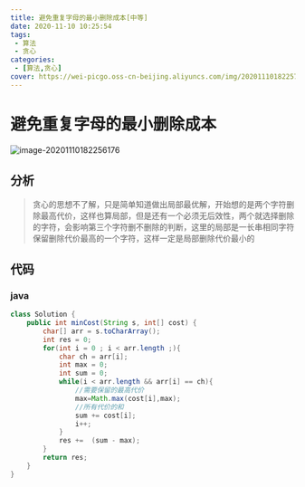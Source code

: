 ```yaml
---
title: 避免重复字母的最小删除成本[中等]
date: 2020-11-10 10:25:54
tags: 
 - 算法
 - 贪心
categories: 
 - [算法,贪心]
cover: https://wei-picgo.oss-cn-beijing.aliyuncs.com/img/20201110182257.png
---
```


# 避免重复字母的最小删除成本

![image-20201110182256176](https://wei-picgo.oss-cn-beijing.aliyuncs.com/img/20201110182257.png)

## 分析

> 贪心的思想不了解，只是简单知道做出局部最优解，开始想的是两个字符删除最高代价，这样也算局部，但是还有一个必须无后效性，两个就选择删除的字符，会影响第三个字符删不删除的判断，这里的局部是一长串相同字符保留删除代价最高的一个字符，这样一定是局部删除代价最小的

## 代码

### java

```java
class Solution {
    public int minCost(String s, int[] cost) {
        char[] arr = s.toCharArray();
        int res = 0;
        for(int i = 0 ; i < arr.length ;){
            char ch = arr[i];
            int max = 0;
            int sum = 0;
            while(i < arr.length && arr[i] == ch){
                //需要保留的最高代价
                max=Math.max(cost[i],max);
                //所有代价的和
                sum += cost[i]; 
                i++;
            }
            res +=  (sum - max);
        }
        return res;
    }
}
```

### 
